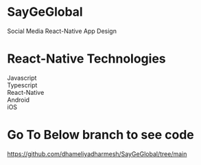 # SayGeGlobal
Social Media React-Native App Design

# React-Native Technologies
Javascript<br/>
Typescript<br/>
React-Native<br/>
Android<br/>
iOS<br/>


# Go To Below branch to see code
[https://github.com/dhameliyadharmesh/SayGeGlobal/tree/main
](https://github.com/dhameliyadharmesh/SayGeGlobal/tree/main)
